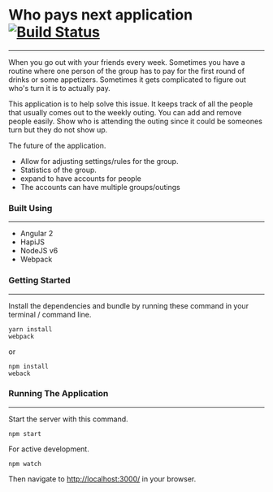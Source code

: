 # Who pays next application [![Build Status](https://travis-ci.org/CollaboratingBuddies/who-pays-next.svg?branch=master)](https://travis-ci.org/CollaboratingBuddies/who-pays-next)
--------------------------

When you go out with your friends every week. Sometimes you have a routine where one person of the group has to pay for the first round of drinks or some appetizers. Sometimes it gets complicated to figure out who's turn it is to actually pay.

This application is to help solve this issue. It keeps track of all the people that usually comes out to the weekly outing. You can add and remove people easily. Show who is attending the outing since it could be someones turn but they do not show up.

The future of the application.
* Allow for adjusting settings/rules for the group.
* Statistics of the group.
* expand to have accounts for people
* The accounts can have multiple groups/outings


### Built Using
---
* Angular 2
* HapiJS
* NodeJS v6
* Webpack

### Getting Started
---

Install the dependencies and bundle by running these command in your terminal / command line.

```
yarn install
webpack
```

or

```
npm install
weback
```


### Running The Application
---

Start the server with this command.
```
npm start
```

For active development.
 ```
 npm watch
 ``` 
 
Then navigate to [http://localhost:3000/](http://localhost:3000/) in your browser.